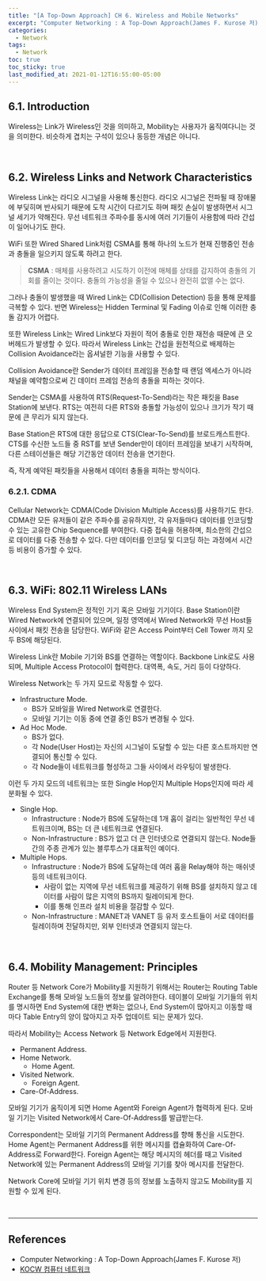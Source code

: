 ```yaml
---
title: "[A Top-Down Approach] CH 6. Wireless and Mobile Networks"
excerpt: "Computer Networking : A Top-Down Approach(James F. Kurose 저) - 6장."
categories:
  - Network
tags:
  - Network
toc: true
toc_sticky: true
last_modified_at: 2021-01-12T16:55:00-05:00
---
```


## 6.1. Introduction

Wireless는 Link가 Wireless인 것을 의미하고, Mobility는 사용자가 움직여다니는 것을 의미한다. 비슷하게 겹치는 구석이 있으나 동등한 개념은 아니다.

<br>

## 6.2. Wireless Links and Network Characteristics

Wireless Link는 라디오 시그널을 사용해 통신한다. 라디오 시그널은 전파될 때 장애물에 부딪히며 반사되기 때문에 도착 시간이 다르기도 하며 패킷 손실이 발생하면서 시그널 세기가 약해진다. 무선 네트워크 주파수를 동시에 여러 기기들이 사용함에 따라 간섭이 일어나기도 한다.

WiFi 또한 Wired Shared Link처럼 CSMA를 통해 하나의 노드가 현재 진행중인 전송과 충돌을 일으키지 않도록 하려고 한다.

> **CSMA** : 매체를 사용하려고 시도하기 이전에 매체를 상태를 감지하여 충돌의 기회를 줄이는 것이다. 충돌의 가능성을 줄일 수 있으나 완전히 없앨 수는 없다.

그러나 충돌이 발생했을 때 Wired Link는 CD(Collision Detection) 등을 통해 문제를 극복할 수 있다. 반면 Wireless는 Hidden Terminal 및 Fading 이슈로 인해 이러한 충돌 감지가 어렵다.

또한 Wireless Link는 Wired Link보다 자원이 적어 충돌로 인한 재전송 때문에 큰 오버헤드가 발생할 수 있다. 따라서 Wireless Link는 간섭을 원천적으로 배제하는 Collision Avoidance라는 옵셔널한 기능을 사용할 수 있다.

Collision Avoidance란 Sender가 데이터 프레임을 전송할 때 랜덤 엑세스가 아니라 채널을 예약함으로써 긴 데이터 프레임 전송의 충돌을 피하는 것이다.

Sender는 CSMA를 사용하여 RTS(Request-To-Send)라는 작은 패킷을 Base Station에 보낸다. RTS는 여전히 다른 RTS와 충돌할 가능성이 있으나 크기가 작기 때문에 큰 무리가 되지 않는다.

Base Station은 RTS에 대한 응답으로 CTS(Clear-To-Send)를 브로드캐스트한다. CTS를 수신한 노드들 중 RST를 보낸 Sender만이 데이터 프레임을 보내기 시작하며, 다른 스테이션들은 해당 기간동안 데이터 전송을 연기한다.

즉, 작게 예약된 패킷들을 사용해서 데이터 충돌을 피하는 방식이다.

### 6.2.1. CDMA

Cellular Network는 CDMA(Code Division Multiple Access)를 사용하기도 한다. CDMA란 모든 유저들이 같은 주파수를 공유하지만, 각 유저들마다 데이터를 인코딩할 수 있는 고유한 Chip Sequence를 부여한다. 다중 접속을 허용하며, 최소한의 간섭으로 데이터를 다중 전송할 수 있다. 다만 데이터를 인코딩 및 디코딩 하는 과정에서 시간 등 비용이 증가할 수 있다.

<br>

## 6.3. WiFi: 802.11 Wireless LANs

Wireless End System은 정적인 기기 혹은 모바일 기기이다. Base Station이란 Wired Network에 연결되어 있으며, 일정 영역에서 Wired Network와 무선 Host들 사이에서 패킷 전송을 담당한다. WiFi와 같은 Access Point부터 Cell Tower 까지 모두 BS에 해당된다.

Wireless Link란 Mobile 기기와 BS를 연결하는 역할이다. Backbone Link로도 사용되며, Multiple Access Protocol이 협력한다. 대역폭, 속도, 거리 등이 다양하다.

Wireless Network는 두 가지 모드로 작동할 수 있다.

* Infrastructure Mode.
  * BS가 모바일을 Wired Network로 연결한다.
  * 모바일 기기는 이동 중에 연결 중인 BS가 변경될 수 있다.
* Ad Hoc Mode.
  * BS가 없다.
  * 각 Node(User Host)는 자신의 시그널이 도달할 수 있는 다른 호스트까지만 연결되어 통신할 수 있다.
  * 각 Node들이 네트워크를 형성하고 그들 사이에서 라우팅이 발생한다.

이런 두 가지 모드의 네트워크는 또한 Single Hop인지 Multiple Hops인지에 따라 세분화될 수 있다.

* Single Hop.
  * Infrastructure : Node가 BS에 도달하는데 1개 홉이 걸리는 일반적인 무선 네트워크이며, BS는 더 큰 네트워크로 연결된다.
  * Non-Infrastructure : BS가 없고 더 큰 인터넷으로 연결되지 않는다. Node들간의 주종 관계가 있는 블루투스가 대표적인 예이다.
* Multiple Hops.
  * Infrastructure : Node가 BS에 도달하는데 여러 홉을 Relay해야 하는 매쉬넷 등의 네트워크이다.
    * 사람이 없는 지역에 무선 네트워크를 제공하기 위해 BS를 설치하지 않고 데이터를 사람이 많은 지역의 BS까지 릴레이되게 한다.
    * 이를 통해 인프라 설치 비용을 절감할 수 있다.
  * Non-Infrastructure : MANET과 VANET 등 유저 호스트들이 서로 데이터를 릴레이하며 전달하지만, 외부 인터넷과 연결되지 않는다.

<br>

## 6.4. Mobility Management: Principles

Router 등 Network Core가 Mobility를 지원하기 위해서는 Router는 Routing Table Exchange를 통해 모바일 노드들의 정보를 알려야한다. 테이블이 모바일 기기들의 위치를 명시하면 End System에 대한 변화는 없으나, End System이 많아지고 이동할 때 마다 Table Entry의 양이 많아지고 자주 업데이트 되는 문제가 있다.

따라서 Mobility는 Access Network 등 Network Edge에서 지원한다.

* Permanent Address.
* Home Network.
  * Home Agent.
* Visited Network.
  * Foreign Agent.
* Care-Of-Address.

모바일 기기가 움직이게 되면 Home Agent와 Foreign Agent가 협력하게 된다. 모바일 기기는 Visited Network에서 Care-Of-Address를 발급받는다.

Correspondent는 모바일 기기의 Permanent Address를 향해 통신을 시도한다. Home Agent는 Permanent Address를 위한 메시지를 캡슐화하여 Care-Of-Address로 Forward한다. Foreign Agent는 해당 메시지의 헤더를 때고 Visited Network에 있는 Permanent Address의 모바일 기기를 찾아 메시지를 전달한다.

Network Core에 모바일 기기 위치 변경 등의 정보를 노출하지 않고도 Mobility를 지원할 수 있게 된다.

<br>

---

## References

* Computer Networking : A Top-Down Approach(James F. Kurose 저)
* [KOCW 컴퓨터 네트워크](http://www.kocw.net/home/cview.do?mty=p&kemId=1046412)
